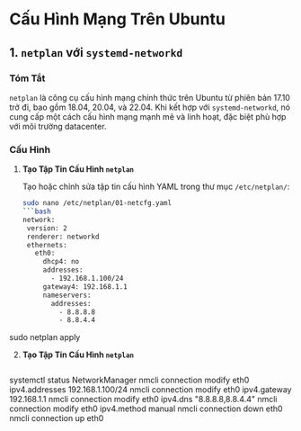 # Cấu Hình Mạng Trên Ubuntu

## 1. `netplan` với `systemd-networkd`

### Tóm Tắt
`netplan` là công cụ cấu hình mạng chính thức trên Ubuntu từ phiên bản 17.10 trở đi, bao gồm 18.04, 20.04, và 22.04. Khi kết hợp với `systemd-networkd`, nó cung cấp một cách cấu hình mạng mạnh mẽ và linh hoạt, đặc biệt phù hợp với môi trường datacenter.

### Cấu Hình

1. **Tạo Tập Tin Cấu Hình `netplan`**

   Tạo hoặc chỉnh sửa tập tin cấu hình YAML trong thư mục `/etc/netplan/`:

   ```bash
   sudo nano /etc/netplan/01-netcfg.yaml
   ```bash
   network:
    version: 2
    renderer: networkd
    ethernets:
      eth0:
        dhcp4: no
        addresses:
          - 192.168.1.100/24
        gateway4: 192.168.1.1
        nameservers:
          addresses:
            - 8.8.8.8
            - 8.8.4.4
sudo netplan apply
            
2. **Tạo Tập Tin Cấu Hình `netplan`**
    ```bash
  systemctl status NetworkManager
  nmcli connection modify eth0 ipv4.addresses 192.168.1.100/24
  nmcli connection modify eth0 ipv4.gateway 192.168.1.1
  nmcli connection modify eth0 ipv4.dns "8.8.8.8,8.8.4.4"
  nmcli connection modify eth0 ipv4.method manual
  nmcli connection down eth0
  nmcli connection up eth0


